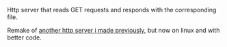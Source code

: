 Http server that reads GET requests and responds with the corresponding file.

Remake of [another http server i made previously](https://github.com/Danilogames220/simple-http-windows-server), but now on linux and with better code.
